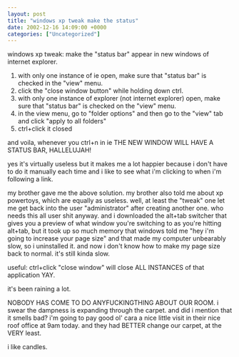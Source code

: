 ```yaml
---
layout: post
title: "windows xp tweak make the status"
date: 2002-12-16 14:09:00 +0000
categories: ["Uncategorized"]
---
```


windows xp tweak: make the "status bar" appear in new windows of internet explorer.
1. with only one instance of ie open, make sure that "status bar" is checked in the "view" menu.
2. click the "close window button" while holding down ctrl.
3. with only one instance of explorer (not internet explorer) open, make sure that "status bar" is checked on the "view" menu.
4. in the view menu, go to "folder options" and then go to the "view" tab and click "apply to all folders"
5. ctrl+click it closed

and voila, whenever you ctrl+n in ie THE NEW WINDOW WILL HAVE A STATUS BAR, HALLELUJAH!

yes it's virtually useless but it makes me a lot happier because i don't have to do it manually each time and i like to see what i'm clicking to when i'm following a link.

my brother gave me the above solution. my brother also told me about xp powertoys, which are equally as useless. well, at least the "tweak" one let me get back into the user "administrator" after creating another one. who needs this all user shit anyway. and i downloaded the alt+tab switcher that gives you a preview of what window you're switching to as you're hitting alt+tab, but it took up so much memory that windows told me "hey i'm going to increase your page size" and that made my computer unbearably slow, so i uninstalled it. and now i don't know how to make my page size back to normal. it's still kinda slow. 

useful: ctrl+click "close window" will close ALL INSTANCES of that application YAY.

it's been raining a lot. 

NOBODY HAS COME TO DO ANYFUCKINGTHING ABOUT OUR ROOM. i swear the dampness is expanding through the carpet. and did i mention that it smells bad? i'm going to pay good ol' cara a nice little visit in their nice roof office at 9am today. and they had BETTER change our carpet, at the VERY least.

i like candles.
